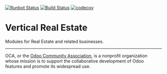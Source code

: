 [![Runbot Status](https://runbot.odoo-community.org/runbot/badge/flat/239/13.0.svg)](https://runbot.odoo-community.org/runbot/repo/github-com-oca-vertical-realestate-239)
[![Build Status](https://travis-ci.com/OCA/vertical-realestate.svg?branch=13.0)](https://travis-ci.com/OCA/vertical-realestate)
[![codecov](https://codecov.io/gh/OCA/vertical-realestate/branch/13.0/graph/badge.svg)](https://codecov.io/gh/OCA/vertical-realestate)

# Vertical Real Estate

Modules for Real Estate and related businesses.


<!-- prettier-ignore-start -->
[//]: # (addons)
[//]: # (end addons)
<!-- prettier-ignore-end -->

----

OCA, or the [Odoo Community Association](https://odoo-community.org/), is a nonprofit organization whose
mission is to support the collaborative development of Odoo features and
promote its widespread use.
